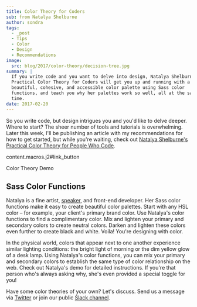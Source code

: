 ```yaml
---
title: Color Theory for Coders
sub: from Natalya Shelburne
author: sondra
tags:
  - _post
  - Tips
  - Color
  - Design
  - Recommendations
image:
  src: blog/2017/color-theory/decision-tree.jpg
summary: |
  If you write code and you want to delve into design, Natalya Shelburne's
  Practical Color Theory for Coders will get you up and running with a
  beautiful, cohesive, and accessible color palette using Sass color
  functions, and teach you why her palettes work so well, all at the same
  time.
date: 2017-02-20
---
```


So you write code, but design intrigues you and you'd like to delve
deeper. Where to start? The sheer number of tools and tutorials is
overwhelming. Later this week, I'll be publishing an article with my
recommendations for how to get started, but while you're waiting, check
out [Natalya Shelburne's][] [Practical Color Theory for People Who
Code].

content.macros.j2\#link\_button

Color Theory Demo

  [Natalya Shelburne's]: https://twitter.com/natalyathree
  [Practical Color Theory for People Who Code]: http://tallys.github.io/color-theory/

## Sass Color Functions

Natalya is a fine artist, [speaker], and front-end developer. Her Sass
color functions make it easy to create beautiful color palettes. Start
with any HSL color – for example, your client's primary brand color. Use
Natalya's color functions to find a complimentary color. Mix and lighten
your primary and secondary colors to create neutral colors. Darken and
lighten these colors even further to create black and white. Voila!
You're designing with color.

In the physical world, colors that appear next to one another experience
similar lighting conditions: the bright light of morning or the dim
yellow glow of a desk lamp. Using Natalya's color functions, you can mix
your primary and secondary colors to establish the same type of color
relationship on the web. Check out Natalya's demo for detailed
instructions. If you're that person who's always asking why, she's even
provided a special toggle for you!

Have some color theories of your own? Let's discuss. Send us a message
via [Twitter] or join our public [Slack channel].

  [speaker]: /2017/1/31/css-day/#color-theory-for-people-who-code-svg-and-css-by-natalya-shelburne
  [Twitter]: https://twitter.com/oddbird
  [Slack channel]: http://friends.oddbird.net/
